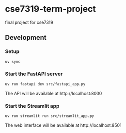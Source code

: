# cse7319-term-project
final project for cse7319

## Development

### Setup
```bash
uv sync
```

### Start the FastAPI server
```bash
uv run fastapi dev src/fastapi_app.py
```

The API will be available at http://localhost:8000

### Start the Streamlit app
```bash
uv run streamlit run src/streamlit_app.py
```

The web interface will be available at http://localhost:8501
